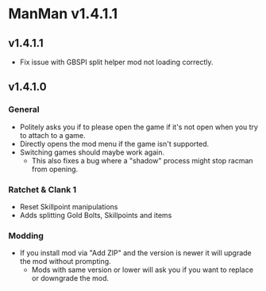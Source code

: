 # ManMan v1.4.1.1
## v1.4.1.1
* Fix issue with GBSPI split helper mod not loading correctly.

## v1.4.1.0
### General
* Politely asks you if to please open the game if it's not open when you try to attach to a game.
* Directly opens the mod menu if the game isn't supported. 
* Switching games should maybe work again. 
  * This also fixes a bug where a "shadow" process might stop racman from opening.

### Ratchet & Clank 1
* Reset Skillpoint manipulations
* Adds splitting Gold Bolts, Skillpoints and items

### Modding
* If you install mod via "Add ZIP" and the version is newer it will upgrade the mod without prompting. 
  *  Mods with same version or lower will ask you if you want to replace or downgrade the mod. 